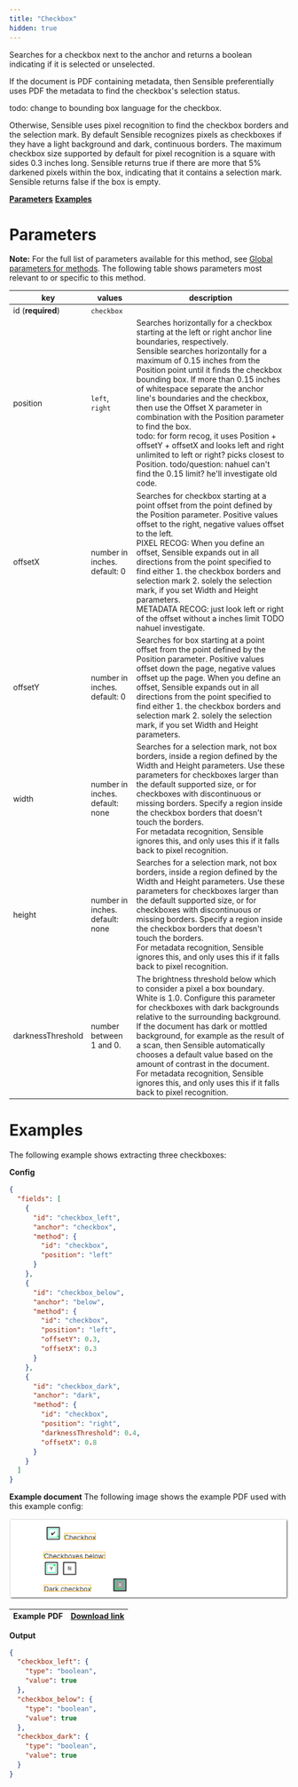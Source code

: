 ```yaml
---
title: "Checkbox"
hidden: true
---
```

Searches for a checkbox next to the anchor and returns a boolean indicating if it is selected or unselected. 

If the document is PDF containing metadata, then Sensible preferentially uses PDF the metadata to find the checkbox's selection status.  

todo: change to bounding box language for the checkbox. 

Otherwise, Sensible uses pixel recognition to find the checkbox borders and the selection mark. By default Sensible recognizes pixels as checkboxes if they have a light background and dark, continuous borders. The maximum checkbox size supported by default for pixel recognition is a square with sides 0.3 inches long. Sensible returns true if  there are more that 5% darkened pixels within the box, indicating that it contains a selection mark. Sensible  returns false if the box is empty. 

[**Parameters**](doc:checkbox#parameters)
[**Examples**](doc:checkbox#examples)

Parameters
=====

**Note:** For the full list of parameters available for this method, see [Global parameters for methods](doc:method#global-parameters-for-methods). The following table shows parameters most relevant to or specific to this method.

| key               | values                          | description                                                  |
| ----------------- | ------------------------------- | ------------------------------------------------------------ |
| id (**required**) | `checkbox`                      |                                                              |
| position          | `left`, `right`                 | Searches horizontally for a checkbox starting at the left or right anchor line boundaries, respectively. <br/>Sensible searches horizontally for a maximum of 0.15 inches from the Position point until it finds the checkbox bounding box. If more than 0.15 inches of whitespace separate the anchor line's boundaries and the checkbox, then use the Offset X parameter in combination with the Position parameter to find the box. <br/> todo: for form recog, it uses Position + offsetY + offsetX and looks left and right unlimited to left or right? picks closest to Position. todo/question: nahuel can't find the 0.15 limit? he'll investigate old code. |
| offsetX           | number in inches. default: 0    | Searches for checkbox starting at a point offset from the point defined by the Position parameter. Positive values offset to the right, negative values offset to the left. <br/>PIXEL RECOG: When you define an offset, Sensible expands out in all directions from the point specified to find either 1. the checkbox borders and selection mark 2. solely the selection mark, if you set Width and Height parameters.<br/> METADATA RECOG: just look left or right of the offset without a inches limit TODO nahuel investigate. |
| offsetY           | number in inches. default: 0    | Searches for box starting at a point offset from the point defined by the Position parameter. Positive values offset down the page, negative values offset up the page. When you define an offset, Sensible expands out in all directions from the point specified to find either 1. the checkbox borders and selection mark 2. solely the selection mark, if you set Width and Height parameters. |
| width             | number in inches. default: none | Searches for a selection mark, not box borders, inside a region defined by the Width and Height parameters. Use these parameters for checkboxes larger than the default supported size, or for checkboxes with discontinuous or missing borders. Specify a region inside the checkbox borders that doesn't touch the borders.<br/>For metadata recognition, Sensible ignores this, and only uses this if it falls back to pixel recognition. |
| height            | number in inches. default: none | Searches for a selection mark, not box borders, inside a region defined by the Width and Height parameters. Use these parameters for checkboxes larger than the default supported size, or for checkboxes with discontinuous or missing borders. Specify a region inside the checkbox borders that doesn't touch the borders.<br/>For metadata recognition, Sensible ignores this, and only uses this if it falls back to pixel recognition. |
| darknessThreshold | number between 1 and 0.         | The brightness threshold below which to consider a pixel a box boundary. White is 1.0. Configure this parameter for checkboxes with dark backgrounds relative to the surrounding background.<br>If the document has dark or mottled background, for example as the result of a scan, then Sensible automatically chooses a default value based on the amount of contrast in the document.<br/>For metadata recognition, Sensible ignores this, and only uses this if it falls back to pixel recognition. |

Examples
====

The following example shows extracting three checkboxes:

**Config**

```json
{
  "fields": [
    {
      "id": "checkbox_left",
      "anchor": "checkbox",
      "method": {
        "id": "checkbox",
        "position": "left"
      }
    },
    {
      "id": "checkbox_below",
      "anchor": "below",
      "method": {
        "id": "checkbox",
        "position": "left",
        "offsetY": 0.3,
        "offsetX": 0.3
      }
    },
    {
      "id": "checkbox_dark",
      "anchor": "dark",
      "method": {
        "id": "checkbox",
        "position": "right",
        "darknessThreshold": 0.4,
        "offsetX": 0.8
      }
    }
  ]
}
```

**Example document**
The following image shows the example PDF used with this example config:



![Click to enlarge](https://raw.githubusercontent.com/sensible-hq/sensible-docs/main//readme-sync/assets/v0/images/final/checkbox.png)

| Example PDF | [Download link](https://raw.githubusercontent.com/sensible-hq/sensible-docs/main/readme-sync/assets/v0/pdfs/checkbox.pdf) |
| ----------- | ------------------------------------------------------------ |




**Output**

```json
{
  "checkbox_left": {
    "type": "boolean",
    "value": true
  },
  "checkbox_below": {
    "type": "boolean",
    "value": true
  },
  "checkbox_dark": {
    "type": "boolean",
    "value": true
  }
}
```













